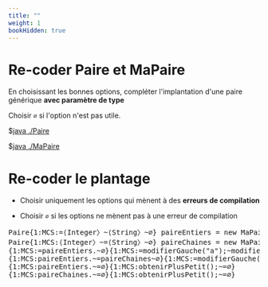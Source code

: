 ```yaml
---
title: ""
weight: 1
bookHidden: true
---
```



<style>
pre > code {
    -webkit-touch-callout: text;
    -webkit-user-select: text;
    -khtml-user-select: text;
    -moz-user-select: text;
    -ms-user-select: text;
    user-select: text;
}
</style>



# Re-coder Paire et MaPaire

En choisissant les bonnes options, compléter l'implantation d'une paire générique **avec paramètre de type**

Choisir `∅` si l'option n'est pas utile.

$[java ./Paire]()

$[java ./MaPaire]()



# Re-coder le plantage

* Choisir uniquement les options qui mènent à des **erreurs de compilation**

* Choisir `∅` si les options ne mènent pas à une erreur de compilation


<pre>
Paire{1:MCS:=⟨Integer〉~⟨String〉~∅} paireEntiers = new MaPaire<>(1, 2);
Paire{1:MCS:⟨Integer〉~=⟨String〉~∅} paireChaines = new MaPaire<>("a", "b");
{1:MCS:=paireEntiers.~∅}{1:MCS:=modifierGauche("a");~modifierGauche(2);~modifierDroite(4);~∅}
{1:MCS:paireEntiers.~=paireChaines~∅}{1:MCS:=modifierGauche(1);~∅}
{1:MCS:paireEntiers.~=∅}{1:MCS:obtenirPlusPetit();~=∅}
{1:MCS:paireChaines.~=∅}{1:MCS:obtenirPlusPetit();~=∅}
</pre>

